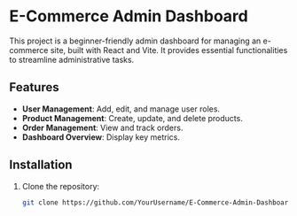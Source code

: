 # E-Commerce Admin Dashboard

This project is a beginner-friendly admin dashboard for managing an e-commerce site, built with React and Vite. It provides essential functionalities to streamline administrative tasks.

## Features

- **User Management**: Add, edit, and manage user roles.
- **Product Management**: Create, update, and delete products.
- **Order Management**: View and track orders.
- **Dashboard Overview**: Display key metrics.

## Installation

1. Clone the repository:  
   ```bash
   git clone https://github.com/YourUsername/E-Commerce-Admin-Dashboard.git
